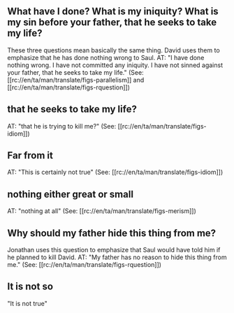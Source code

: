 ## What have I done? What is my iniquity? What is my sin before your father, that he seeks to take my life? ##

These three questions mean basically the same thing. David uses them to emphasize that he has done nothing wrong to Saul. AT: "I have done nothing wrong. I have not committed any iniquity. I have not sinned against your father, that he seeks to take my life." (See: [[rc://en/ta/man/translate/figs-parallelism]] and [[rc://en/ta/man/translate/figs-rquestion]])

## that he seeks to take my life? ##

AT: "that he is trying to kill me?" (See: [[rc://en/ta/man/translate/figs-idiom]])

## Far from it ##

AT: "This is certainly not true" (See: [[rc://en/ta/man/translate/figs-idiom]])

## nothing either great or small ##

AT: "nothing at all" (See: [[rc://en/ta/man/translate/figs-merism]])

## Why should my father hide this thing from me? ##

Jonathan uses this question to emphasize that Saul would have told him if he planned to kill David. AT: "My father has no reason to hide this thing from me." (See: [[rc://en/ta/man/translate/figs-rquestion]])

## It is not so ##

"It is not true"